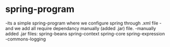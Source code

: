 # spring-program
-its a simple spring-program where we configure spring through .xml file 
-and we add all require dependancy manually (added .jar) file.
-manually added .jar files:
                            spring-beans
                            spring-context
                            spring-core
                            spring-expression
                            -commons-logging
